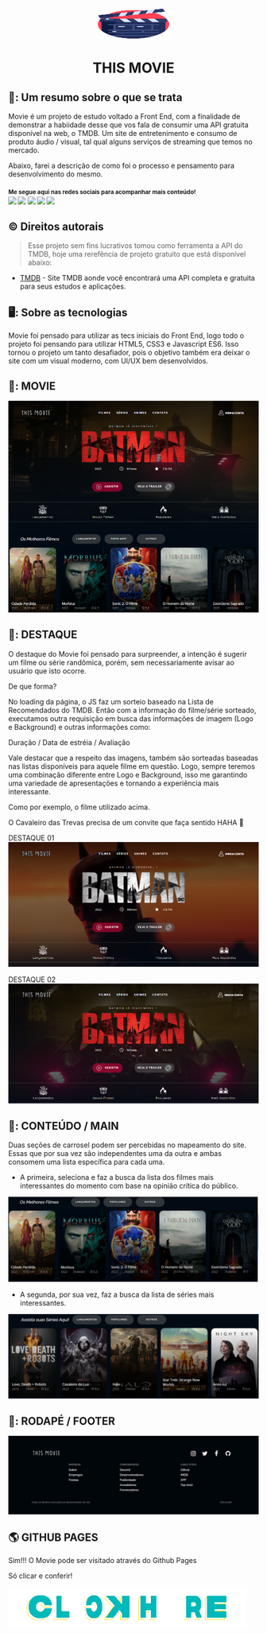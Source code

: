 <p align="center">
  <a href="https://github.com/brunodkf/movie">
    <img src="https://github.com/brunodkf/movie/blob/main/css/image/icon.svg" alt="Logo MOVIE" width="150" height="60">
  </a>
  <h1 align="center">THIS MOVIE</h1>
</p>


## 📸: Um resumo sobre o que se trata

Movie é um projeto de estudo voltado a Front End, com a finalidade de demonstrar a habiidade desse que vos fala de consumir uma API gratuita disponível na web, o TMDB. 
Um site de entretenimento e consumo de produto áudio / visual, tal qual alguns serviços de streaming que temos no mercado.

Abaixo, farei a descrição de como foi o processo e pensamento para desenvolvimento do mesmo.


<sub> <strong>Me segue aqui nas redes sociais para acompanhar mais conteúdo! </strong> <br>
[<img src = "https://img.shields.io/badge/GitHub-100000?style=for-the-badge&logo=github&logoColor=white">](https://github.com/brunodkf)
[<img src = "https://img.shields.io/badge/Facebook-1877F2?style=for-the-badge&logo=facebook&logoColor=white">](https://www.facebook.com/brunodkf/)
[<img src="https://img.shields.io/badge/linkedin-%230077B5.svg?&style=for-the-badge&logo=linkedin&logoColor=white" />](https://www.linkedin.com/in/brunodkf/)
[<img src = "https://img.shields.io/badge/Twitter-1DA1F2?style=for-the-badge&logo=twitter&logoColor=white">](https://twitter.com/brunodkf)
[<img src = "https://img.shields.io/badge/instagram-%23E4405F.svg?&style=for-the-badge&logo=instagram&logoColor=white">](https://www.instagram.com/brunodkf/)
</sub>


## ©️ Direitos autorais

> Esse projeto sem fins lucrativos tomou como ferramenta a API do TMDB, hoje uma rerefência de projeto gratuito que está disponível abaixo: 
- [TMDB](https://www.themoviedb.org) - Site TMDB aonde você encontrará uma API completa e gratuita para seus estudos e aplicações.

## 🖥️: Sobre as tecnologias 

Movie foi pensado para utilizar as tecs iniciais do Front End, logo todo o projeto foi pensando para utilizar HTML5, CSS3 e Javascript ES6.
Isso tornou o projeto um tanto desafiador, pois o objetivo também era deixar o site com um visual moderno, com UI/UX bem desenvolvidos.

## 🎨: MOVIE 
![MOVIE_Destaque](./css/image/B.png)

## 🎨: DESTAQUE

O destaque do Movie foi pensado para surpreender, a intenção é sugerir um filme ou série randômica, porém, sem necessariamente avisar ao usuário que isto ocorre.

De que forma? 

No loading da página, o JS faz um sorteio baseado na Lista de Recomendados do TMDB. Então com a informação do filme/série sorteado, executamos outra requisição
em busca das informações de imagem (Logo e Background) e outras informações como:

Duração / Data de estréia / Avaliação

Vale destacar que a respeito das imagens, também são sorteadas baseadas nas listas disponíveis para aquele filme em questão. Logo, sempre teremos
uma combinação diferente entre Logo e Background, isso me garantindo uma variedade de apresentações e tornando a experiência mais interessante. 

Como por exemplo, o filme utilizado acima.

O Cavaleiro das Trevas precisa de um convite que faça sentido HAHA 🦇

DESTAQUE 01
![Destaque 01](./css/image/destaque1.png)

DESTAQUE 02
![Destaque 02](./css/image/destaque2.png)


## 🎨: CONTEÚDO / MAIN

Duas seções de carrosel podem ser percebidas no mapeamento do site. Essas que por sua vez são independentes uma da outra e ambas consomem uma lista específica 
para cada uma. 

- A primeira, seleciona e faz a busca da lista dos filmes mais interessantes do momento com base na opinião crítica do público.

![Carrosel 01](./css/image/carroselFilmes.png)

- A segunda, por sua vez, faz a busca da lista de séries mais interessantes.

![Carrosel 02](./css/image/carroselSeries.png)

## 🎨: RODAPÉ / FOOTER

![Footer](./css/image/rodapeMovie.png)


## 🌎 GITHUB PAGES

Sim!!! O Movie pode ser visitado através do Github Pages

Só clicar e conferir!

<a target="_blank" href= "https://brunodkf.github.io/movie/"> 
  <img src = "./css/image/click.gif">
</a>


